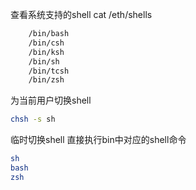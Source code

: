 查看系统支持的shell
cat /eth/shells
```bash
    /bin/bash
    /bin/csh
    /bin/ksh
    /bin/sh
    /bin/tcsh
    /bin/zsh
```

为当前用户切换shell
```bash
chsh -s sh
```
临时切换shell
直接执行bin中对应的shell命令
```bash
sh
bash
zsh
```
